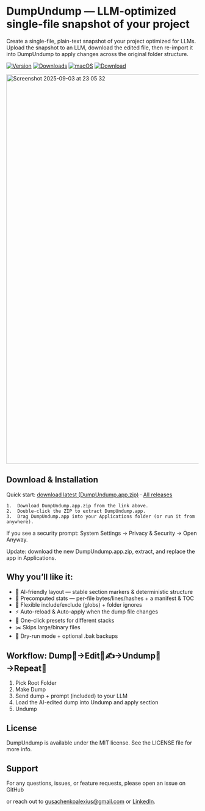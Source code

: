 # DumpUndump — LLM-optimized single-file snapshot of your project

Create a single-file, plain-text snapshot of your project optimized for LLMs.
Upload the snapshot to an LLM, download the edited file, then re-import it into DumpUndump to apply changes across the original folder structure.

[![Version](https://img.shields.io/github/v/release/jmstajim/DumpUndump?sort=semver&display_name=tag&label=version&color=217DD1&style=flat-square)](https://github.com/jmstajim/DumpUndump/releases/latest)
[![Downloads](https://img.shields.io/github/downloads/jmstajim/DumpUndump/latest/total?label=downloads&color=217DD1&style=flat-square)](https://github.com/jmstajim/DumpUndump/releases/latest/download/DumpUndump.app.zip)
[![macOS](https://img.shields.io/badge/platform-macOS-217DD1?logo=apple&style=flat-square)](https://github.com/jmstajim/DumpUndump/releases/latest/download/DumpUndump.app.zip)
[![Download](https://img.shields.io/badge/Download-DumpUndump.app.zip-217DD1?style=flat-square)](https://github.com/jmstajim/DumpUndump/releases/latest/download/DumpUndump.app.zip)

<img width="1311" height="1022" alt="Screenshot 2025-09-03 at 23 05 32" src="https://github.com/user-attachments/assets/bb13018f-f4f4-4d7b-9d4c-cd9d14c18c18" />

## Download & Installation

Quick start: [download latest (DumpUndump.app.zip)](https://github.com/jmstajim/DumpUndump/releases/latest/download/DumpUndump.app.zip) · [All releases](https://github.com/jmstajim/DumpUndump/releases)

	1.	Download DumpUndump.app.zip from the link above.
	2.	Double-click the ZIP to extract DumpUndump.app.
	3.	Drag DumpUndump.app into your Applications folder (or run it from anywhere).

If you see a security prompt: System Settings → Privacy & Security → Open Anyway.

Update: download the new DumpUndump.app.zip, extract, and replace the app in Applications.

## Why you’ll like it:

- 🤖 AI-friendly layout — stable section markers & deterministic structure
- 📏 Precomputed stats — per-file bytes/lines/hashes + a manifest & TOC
- 🎯 Flexible include/exclude (globs) + folder ignores
- ⚡ Auto-reload & Auto-apply when the dump file changes
- 🧩 One-click presets for different stacks
- ✂️ Skips large/binary files
- 🧪 Dry-run mode + optional .bak backups

## Workflow: Dump🧾→Edit🤖✍️→Undump📁→Repeat🔁
1.	Pick Root Folder
2.	Make Dump
3.	Send dump + prompt (included) to your LLM
4.	Load the AI-edited dump into Undump and apply section
5.	Undump

## License

DumpUndump is available under the MIT license. See the LICENSE file for more info.

## Support

For any questions, issues, or feature requests, please open an issue on GitHub

or reach out to [gusachenkoalexius@gmail.com](mailto:gusachenkoalexius@gmail.com) or [LinkedIn](https://www.linkedin.com/in/jmstajim/).
